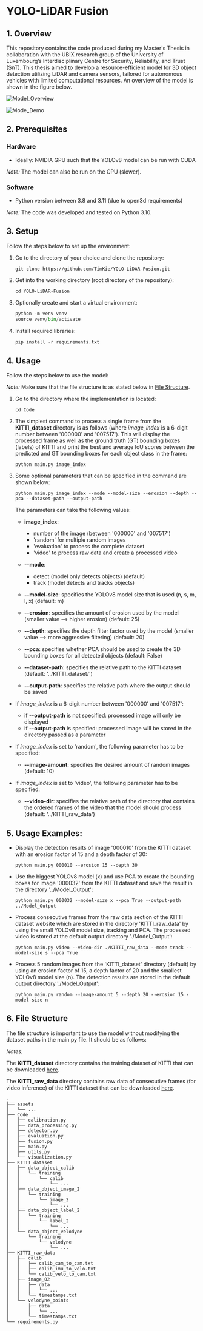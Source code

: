 # YOLO-LiDAR Fusion
## 1. Overview
This repository contains the code produced during my Master's Thesis in collaboration with the UBIX research group of the University of Luxembourg’s Interdisciplinary Centre for Security, Reliability, and Trust (SnT).
This thesis aimed to develop a resource-efficient model for 3D object detection utilizing LiDAR and camera sensors, tailored for autonomous vehicles with limited computational resources. An overview of the model is shown in the figure below.

![Model_Overview](assets/model_overview.svg)

![Mode_Demo](assets/model_demo.gif)

## 2. Prerequisites
### Hardware
- Ideally: NVIDIA GPU such that the YOLOv8 model can be run with CUDA

_Note:_ The model can also be run on the CPU (slower). 

### Software
- Python version between 3.8 and 3.11 (due to open3d requirements)

_Note:_ The code was developed and tested on Python 3.10. 

## 3. Setup
Follow the steps below to set up the environment:

1. Go to the directory of your choice and clone the repository:

    ```shell
    git clone https://github.com/TimKie/YOLO-LiDAR-Fusion.git
    ```

2. Get into the working directory (root directory of the repository):

    ```shell
    cd YOLO-LiDAR-Fusion
    ```

3. Optionally create and start a virtual environment:

    ```python
    python -m venv venv
    source venv/bin/activate
    ```

4. Install required libraries:

    ```python
    pip install -r requirements.txt
    ```

## 4. Usage
Follow the steps below to use the model:

_Note:_ Make sure that the file structure is as stated below in [File Structure](#6-file-structure). 

1. Go to the directory where the implementation is located:

   ```shell
   cd Code
   ```

2. The simplest command to process a single frame from the **KITTI_dataset** directory is as follows (where _image_index_ is a 6-digit number between '000000' and '007517'). This will display the processed frame as well as the ground truth (GT) bounding boxes (labels) of KITTI and print the best and average IoU scores between the predicted and GT bounding boxes for each object class in the frame:

   ```shell
   python main.py image_index
   ```

3. Some optional parameters that can be specified in the command are shown below:

   ```shell
   python main.py image_index --mode --model-size --erosion --depth --pca --dataset-path --output-path
   ```

   The parameters can take the following values:
   - **image_index**:
      - number of the image (between '000000' and '007517')
      - 'random' for multiple random images
      - 'evaluation' to process the complete dataset
      - 'video' to process raw data and create a processed video
    
   - **--mode**:
      - detect (model only detects objects) (default)
      - track (model detects and tracks objects)
    
   - **--model-size**: specifies the YOLOv8 model size that is used (n, s, m, l, x) (default: m)
     
   - **--erosion**: specifies the amount of erosion used by the model (smaller value --> higher erosion) (default: 25)
   
   - **--depth**: specifies the depth filter factor used by the model (smaller value --> more aggressive filtering) (default: 20)
  
   - **--pca**: specifies whether PCA should be used to create the 3D bounding boxes for all detected objects (default: False)
  
   - **--dataset-path**: specifies the relative path to the KITTI dataset (default: '../KITTI_dataset/')
  
   - **--output-path**: specifies the relative path where the output should be saved

- If _image_index_ is a 6-digit number between '000000' and '007517':
    - if **--output-path** is not specified: processed image will only be displayed
    - if **--output-path** is specified: processed image will be stored in the directory passed as a parameter

- If _image_index_ is set to 'random', the following parameter has to be specified:
   - **--image-amount**: specifies the desired amount of random images (default: 10)
  
- If _image_index_ is set to 'video', the following parameter has to be specified:
   - **--video-dir**: specifies the relative path of the directory that contains the ordered frames of the video that the model should process (default: '../KITTI_raw_data')

## 5. Usage Examples:
- Display the detection results of image '000010' from the KITTI dataset with an erosion factor of 15 and a depth factor of 30:
  
      python main.py 000010 --erosion 15 --depth 30
      
- Use the biggest YOLOv8 model (x) and use PCA to create the bounding boxes for image '000032' from the KITTI dataset and save the result in the directory '../Model_Output':

      python main.py 000032 --model-size x --pca True --output-path ../Model_Output

- Process consecutive frames from the raw data section of the KITTI dataset website which are stored in the directory 'KITTI_raw_data' by using the small YOLOv8 model size, tracking and PCA. The processed video is stored at the default output directory './Model_Output':

      python main.py video --video-dir ./KITTI_raw_data --mode track --model-size s --pca True

- Process 5 random images from the 'KITTI_dataset' directory (default) by using an erosion factor of 15, a depth factor of 20 and the smallest YOLOv8 model size (n). The detection results are stored in the default output directory './Model_Output':

      python main.py random --image-amount 5 --depth 20 --erosion 15 -model-size n
  
## 6. File Structure
The file structure is important to use the model without modifying the dataset paths in the main.py file. It should be as follows:

_Notes:_ 

The **KITTI_dataset** directory contains the training dataset of KITTI that can be downloaded [here](https://www.cvlibs.net/datasets/kitti/eval_object.php?obj_benchmark=3d).

The **KITTI_raw_data** directory contains raw data of consecutive frames (for video inference) of the KITTI dataset that can be downloaded [here](https://www.cvlibs.net/datasets/kitti/raw_data.php).
   
    .
    ├── assets
    │   └── ...
    ├── Code
    │   ├── calibration.py
    │   ├── data_processing.py
    │   ├── detector.py
    │   ├── evaluation.py
    │   ├── fusion.py
    │   ├── main.py
    │   ├── utils.py
    │   └── visualization.py
    ├── KITTI_dataset
    │   ├── data_object_calib
    │   │   └── training
    │   │       └── calib
    │   │           └── ...
    │   ├── data_object_image_2
    │   │   └── training
    │   │       └── image_2
    │   │           └── ...
    │   ├── data_object_label_2
    │   │   └── training
    │   │       └── label_2
    │   │           └── ...
    │   └── data_object_velodyne
    │       └── training
    │           └── velodyne
    │               └── ...
    ├── KITTI_raw_data
    │   ├── calib
    │   │   ├── calib_cam_to_cam.txt
    │   │   ├── calib_imu_to_velo.txt
    │   │   └── calib_velo_to_cam.txt
    │   ├── image_02
    │   │   ├── data
    │   │   │   └── ...
    │   │   └── timestamps.txt
    │   └── velodyne_points
    │       ├── data
    │       │   └── ...
    │       └── timestamps.txt
    └── requirements.py

